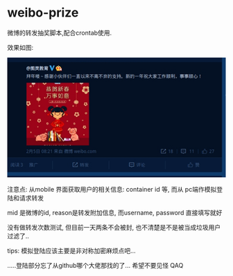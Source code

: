 # weibo-prize
微博的转发抽奖脚本,配合crontab使用.

效果如图:

![微博图片](test.jpg)

注意点: 从mobile 界面获取用户的相关信息: container id 等, 而从 pc端作模拟登陆和请求转发

mid 是微博的id, reason是转发附加信息, 而username, password 直接填写就好

没有做转发次数测试, 但目前一天两条不会被封, 也不清楚是不是被当成垃圾用户过滤了..


tips: 模拟登陆应该主要是非对称加密麻烦点吧...

.....登陆部分忘了从github哪个大佬那找的了... 希望不要见怪 QAQ
